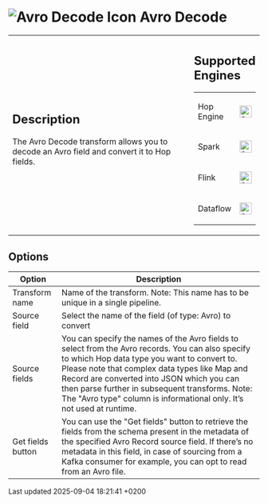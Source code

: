 <div id="header">

# <span class="image image-doc-icon">![Avro Decode Icon](../assets/images/transforms/icons/avro_decode.svg)</span> Avro Decode

</div>

<div id="content">

<div id="preamble">

<div class="sectionbody">

<table>
<colgroup>
<col style="width: 75%" />
<col style="width: 25%" />
</colgroup>
<tbody>
<tr class="odd">
<td><div class="content">
<div class="sect1">
<h2 id="_description">Description</h2>
<div class="sectionbody">
<div class="paragraph">
<p>The Avro Decode transform allows you to decode an Avro field and convert it to Hop fields.</p>
</div>
</div>
</div>
</div></td>
<td><div class="content">
<div class="sect1">
<h2 id="_supported_engines">Supported Engines</h2>
<div class="sectionbody">
<table>
<tbody>
<tr class="odd">
<td><p>Hop Engine</p></td>
<td><div class="content">
<div class="paragraph">
<p><span class="image"><img src="../assets/images/check_mark.svg" alt="Supported" width="24" /></span></p>
</div>
</div></td>
</tr>
<tr class="even">
<td><p>Spark</p></td>
<td><div class="content">
<div class="paragraph">
<p><span class="image"><img src="../assets/images/check_mark.svg" alt="Supported" width="24" /></span></p>
</div>
</div></td>
</tr>
<tr class="odd">
<td><p>Flink</p></td>
<td><div class="content">
<div class="paragraph">
<p><span class="image"><img src="../assets/images/check_mark.svg" alt="Supported" width="24" /></span></p>
</div>
</div></td>
</tr>
<tr class="even">
<td><p>Dataflow</p></td>
<td><div class="content">
<div class="paragraph">
<p><span class="image"><img src="../assets/images/check_mark.svg" alt="Supported" width="24" /></span></p>
</div>
</div></td>
</tr>
</tbody>
</table>
</div>
</div>
</div></td>
</tr>
</tbody>
</table>

</div>

</div>

<div class="sect1">

## Options

<div class="sectionbody">

| Option            | Description                                                                                                                                                                                                                                                                                                                                                                |
| ----------------- | -------------------------------------------------------------------------------------------------------------------------------------------------------------------------------------------------------------------------------------------------------------------------------------------------------------------------------------------------------------------------- |
| Transform name    | Name of the transform. Note: This name has to be unique in a single pipeline.                                                                                                                                                                                                                                                                                              |
| Source field      | Select the name of the field (of type: Avro) to convert                                                                                                                                                                                                                                                                                                                    |
| Source fields     | You can specify the names of the Avro fields to select from the Avro records. You can also specify to which Hop data type you want to convert to. Please note that complex data types like Map and Record are converted into JSON which you can then parse further in subsequent transforms. Note: The "Avro type" column is informational only. It’s not used at runtime. |
| Get fields button | You can use the "Get fields" button to retrieve the fields from the schema present in the metadata of the specified Avro Record source field. If there’s no metadata in this field, in case of sourcing from a Kafka consumer for example, you can opt to read from an Avro file.                                                                                          |

</div>

</div>

</div>

<div id="footer">

<div id="footer-text">

Last updated 2025-09-04 18:21:41 +0200

</div>

</div>
